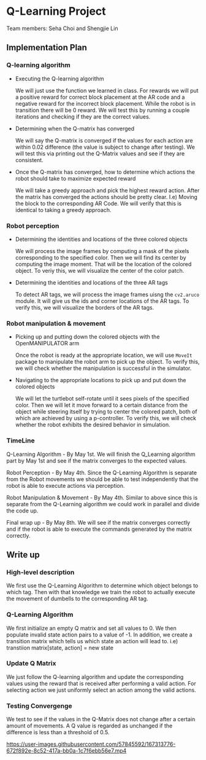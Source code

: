 # Q-Learning Project
Team members: Seha Choi and Shengjie Lin
## Implementation Plan
### Q-learning algorithm
* Executing the Q-learning algorithm

    We will just use the function we learned in class. For rewards we will put a positive reward for correct block placement at the AR code and a negative reward for the incorrect block placement. While the robot is in transition there will be 0 reward. We will test this by running a couple iterations and checking if they are the correct values.
* Determining when the Q-matrix has converged

     We will say the Q-matrix is converged if the values for each action are within 0.02 difference (the value is subject to change after testing). We will test this via printing out the Q-Matrix values and see if they are consistent.
* Once the Q-matrix has converged, how to determine which actions the robot should take to maximize expected reward

    We will take a greedy approach and pick the highest reward action. After the matrix has converged the actions should be pretty clear. I.e) Moving the block to the corresponding AR Code. We will verify that this is identical to taking a greedy approach.
### Robot perception
* Determining the identities and locations of the three colored objects

    We will process the image frames by computing a mask of the pixels corresponding to the specified color. Then we will find its center by computing the image moment. That will be the location of the colored object. To veriy this, we will visualize the center of the color patch.
* Determining the identities and locations of the three AR tags

    To detect AR tags, we will process the image frames uisng the `cv2.aruco` module. It will give us the ids and corner locations of the AR tags. To verify this, we will visualize the borders of the AR tags.
### Robot manipulation & movement
* Picking up and putting down the colored objects with the OpenMANIPULATOR arm

    Once the robot is ready at the appropriate location, we will use `MoveIt` package to manipulate the robot arm to pick up the object. To verify this, we will check whether the manipulation is successful in the simulator.
* Navigating to the appropriate locations to pick up and put down the colored objects

     We will let the turtlebot self-rotate until it sees pixels of the specified color. Then we will let it move forward to a certain distance from the object while steering itself by trying to center the colored patch, both of which are achieved by using a p-controller. To verify this, we will check whether the robot exhibits the desired behavior in simulation.
### TimeLine
Q-Learning Algorithm - By May 1st. We will finish the Q_Learning algorithm part by May 1st and see if the matrix converges to the expected values.

Robot Perception - By May 4th. Since the Q-Learning Algorithm is separate from the Robot movements we should be able to test independently that the robot is able to execute actions via perception.

Robot Manipulation & Movement - By May 4th. Similar to above since this is separate from the Q-Learning algorithm we could work in parallel and divide the code up.

Final wrap up - By May 8th. We will see if the matrix converges correctly and if the robot is able to execute the commands generated by the matrix correctly.
## Write up
### High-level description
We first use the Q-Learning Algorithm to determine which object belongs to which tag. Then with that knowledge we train the robot to actually execute the movement of dumbells to the corresponding AR tag.
### Q-Learning Algorithm
We first initialize an empty Q matrix and set all values to 0. We then populate invalid state action pairs to a value of -1. In addition, we create a transition matrix which tells us which state an action will lead to. i.e) transtiion matrix[state, action] = new state
### Update Q Matrix
We just follow the Q-learning algorithm and update the corresponding values using the reward that is received after performing a valid action. For selecting action we just uniformly select an action among the valid actions.
### Testing Convergenge
We test to see if the values in the Q-Matrix does not change after a certain amount of movements. A Q value is regarded as unchanged if the difference is less than a threshold of 0.5.


https://user-images.githubusercontent.com/57845592/167313776-672f892e-8c52-417a-bb0a-1c7f6ebb56e7.mp4

